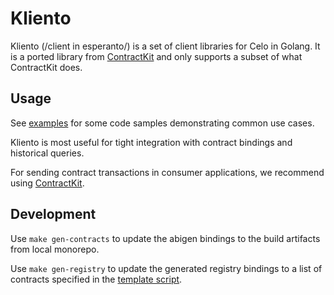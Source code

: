 # Kliento 

Kliento (/client in esperanto/) is a set of client libraries for Celo in Golang. It is a ported library from [ContractKit](https://github.com/celo-org/celo-monorepo/tree/master/packages/contractkit) and only supports a subset of what ContractKit does.

## Usage

See [examples](./internal/examples) for some code samples demonstrating common use cases.

Kliento is most useful for tight integration with contract bindings and historical queries.

For sending contract transactions in consumer applications, we recommend using [ContractKit](https://docs.celo.org/developer-guide/overview/introduction/contractkit).

## Development

Use `make gen-contracts` to update the abigen bindings to the build artifacts from local monorepo.

Use `make gen-registry` to update the generated registry bindings to a list of contracts specified in the [template script](`registry/internal/gen-registry.go`).
